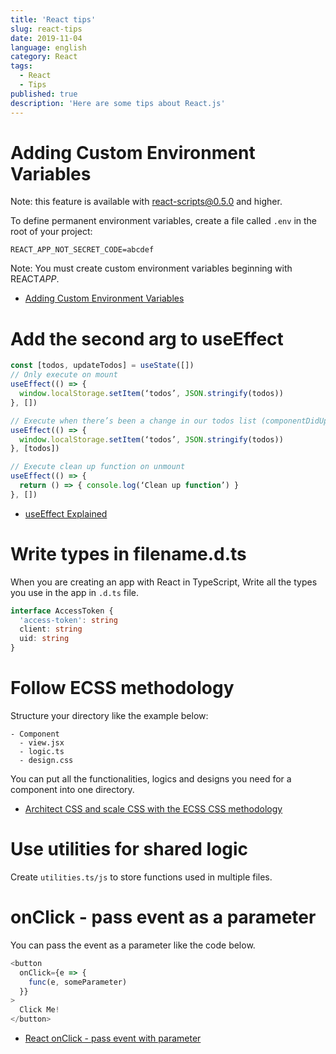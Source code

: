 ```yaml
---
title: 'React tips'
slug: react-tips
date: 2019-11-04
language: english
category: React
tags:
  - React
  - Tips
published: true
description: 'Here are some tips about React.js'
---
```


# Adding Custom Environment Variables

Note: this feature is available with react-scripts@0.5.0 and higher.

To define permanent environment variables, create a file called `.env` in the root of your project:

```
REACT_APP_NOT_SECRET_CODE=abcdef
```

Note: You must create custom environment variables beginning with REACT*APP*.

- [Adding Custom Environment Variables](https://create-react-app.dev/docs/adding-custom-environment-variables/#adding-development-environment-variables-in-env)

# Add the second arg to useEffect

```js
const [todos, updateTodos] = useState([])
// Only execute on mount
useEffect(() => {
  window.localStorage.setItem(‘todos’, JSON.stringify(todos))
}, [])

// Execute when there’s been a change in our todos list (componentDidUpdate):
useEffect(() => {
  window.localStorage.setItem(‘todos’, JSON.stringify(todos))
}, [todos])

// Execute clean up function on unmount
useEffect(() => {
  return () => { console.log(‘Clean up function’) }
}, [])
```

- [useEffect Explained](https://k-sato1995.github.io/blog/the-useeffect-hook-explained)

# Write types in filename.d.ts

When you are creating an app with React in TypeScript, Write all the types you use in the app in `.d.ts` file.

```ts
interface AccessToken {
  'access-token': string
  client: string
  uid: string
}
```

# Follow ECSS methodology

Structure your directory like the example below:

```
- Component
  - view.jsx
  - logic.ts
  - design.css
```

You can put all the functionalities, logics and designs you need for a component into one directory.

- [Architect CSS and scale CSS with the ECSS CSS methodology](https://ecss.io/)

# Use utilities for shared logic

Create `utilities.ts/js` to store functions used in multiple files.

# onClick - pass event as a parameter

You can pass the event as a parameter like the code below.

```ts
<button
  onClick={e => {
    func(e, someParameter)
  }}
>
  Click Me!
</button>
```

- [React onClick - pass event with parameter](https://stackoverflow.com/questions/42597602/react-onclick-pass-event-with-parameter)
